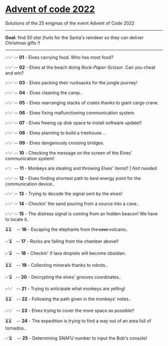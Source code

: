 # [Advent of code 2022](https://adventofcode.com/2022)
Solutions of the 25 enigmas of the event Advent of Code 2022

---
**Goal:** find _50 star fruits_ for the Santa's reindeer so they can deliver Christmas gifts !!

---

✅✅ -- **01** - Elves carrying food. Who has most food?

✅✅ -- **02** - Elves at the beach doing _Rock-Paper-Scissor_. Can you cheat and win?

✅✅ -- **03** - Elves packing their rucksacks for the jungle journey!

✅✅ -- **04** - Elves cleaning the camp..

✅✅ -- **05** - Elves rearranging stacks of crates thanks to giant cargo crane.

✅✅ -- **06** - Elves fixing malfunctioning communication system.

✅✅ -- **07** - Elves freeing up disk space to install software update!!

✅✅ -- **08** - Elves planning to build a treehouse ..

✅✅ -- **09** - Elves dangerously crossing bridges.

✅✅ -- **10** - Checking the message on the screen of the Elves' communication system!

✅💡 &nbsp;-- **11** - Monkeys are stealing and throwing Elves' items!! | _hint needed_

✅✅ -- **12** - Elves finding shortest path to best energy point for the communication device..

✅✅ -- **13** - Trying to decode the signal sent by the elves! 

✅✅ -- **14** - Checkin' the sand pouring from a source into a cave..

✅✅ -- **15** - The distress signal is coming from an hidden beacon! We have to locate it..

⏳⏳&nbsp;&nbsp;&nbsp; -- **16** - Escaping the elephants from the ̶c̶a̶v̶e̶ volcano..

✅⏳&nbsp;&nbsp; -- **17** - Rocks are falling from the chamber above!!

✅⏳&nbsp;&nbsp; -- **18** - Checkin' if lava droplets will become obsidian.

⏳⏳&nbsp;&nbsp;&nbsp; -- **19** - Collecting minerals thanks to robots..

✅⏳&nbsp;&nbsp; -- **20** - Decrypting the elves' grooves coordinates..

✅✅&nbsp;&nbsp; -- **21** - Trying to anticipate what monkeys are yelling!

⏳⏳&nbsp;&nbsp;&nbsp; -- **22** - Following the path given in the monkeys' notes..

✅✅&nbsp;&nbsp; -- **23** - Elves trying to cover the more space as possible!!

⏳⏳&nbsp;&nbsp;&nbsp; -- **24** - The expedition is trying to find a way out of an area full of tornados..

✅⏳&nbsp;&nbsp;&nbsp; -- **25** - Determining SNAFU number to input the Bob's console!
